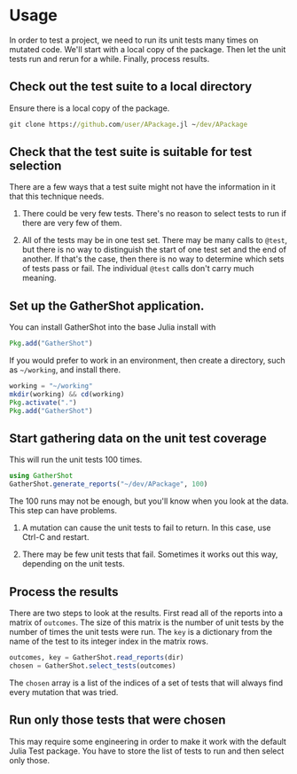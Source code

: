 # Usage

In order to test a project, we need to run its unit tests many times on mutated code. We'll start with a local copy of the package. Then let the unit tests run and rerun for a while. Finally, process results.


## Check out the test suite to a local directory
Ensure there is a local copy of the package.
```cmd
git clone https://github.com/user/APackage.jl ~/dev/APackage
```

## Check that the test suite is suitable for test selection

There are a few ways that a test suite might not have the information in it that this technique needs.

1. There could be very few tests. There's no reason to select tests to run if there are very few of them.

2. All of the tests may be in one test set. There may be many calls to `@test`, but there is no way to distinguish the start of one test set and the end of another. If that's the case, then there is no way to determine which sets of tests pass or fail. The individual `@test` calls don't carry much meaning.


## Set up the GatherShot application.

You can install GatherShot into the base Julia install with
```julia
Pkg.add("GatherShot")
```
If you would prefer to work in an environment, then create a directory, such as `~/working`, and install there.
```julia
working = "~/working"
mkdir(working) && cd(working)
Pkg.activate(".")
Pkg.add("GatherShot")
```

## Start gathering data on the unit test coverage
This will run the unit tests 100 times.
```julia
using GatherShot
GatherShot.generate_reports("~/dev/APackage", 100)
```
The 100 runs may not be enough, but you'll know when you look at the data. This step can have problems.

1. A mutation can cause the unit tests to fail to return. In this case, use Ctrl-C and restart.

2. There may be few unit tests that fail. Sometimes it works out this way, depending on the unit tests.


## Process the results

There are two steps to look at the results. First read all of the reports into a matrix of `outcomes`. The size of this matrix is the number of unit tests by the number of times the unit tests were run. The `key` is a dictionary from the name of the test to its integer index in the matrix rows.
```julia
outcomes, key = GatherShot.read_reports(dir)
chosen = GatherShot.select_tests(outcomes)
```
The `chosen` array is a list of the indices of a set of tests that will always find every mutation that was tried.


## Run only those tests that were chosen

This may require some engineering in order to make it work with the default Julia Test package. You have to store the list of tests to run and then select only those.
